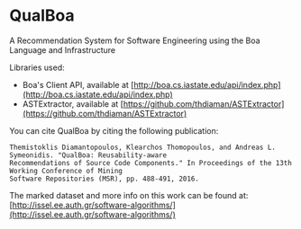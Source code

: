 # QualBoa
A Recommendation System for Software Engineering using the Boa Language and Infrastructure

Libraries used:
- Boa's Client API, available at [http://boa.cs.iastate.edu/api/index.php](http://boa.cs.iastate.edu/api/index.php)
- ASTExtractor, available at [https://github.com/thdiaman/ASTExtractor](https://github.com/thdiaman/ASTExtractor)

You can cite QualBoa by citing the following publication:
```
Themistoklis Diamantopoulos, Klearchos Thomopoulos, and Andreas L. Symeonidis. "QualBoa: Reusability-aware
Recommendations of Source Code Components." In Proceedings of the 13th Working Conference of Mining
Software Repositories (MSR), pp. 488-491, 2016.
```

The marked dataset and more info on this work can be found at:
[http://issel.ee.auth.gr/software-algorithms/](http://issel.ee.auth.gr/software-algorithms/)
